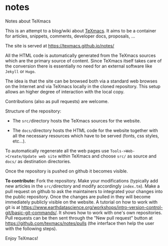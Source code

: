 # notes
Notes about TeXmacs

This is an attempt to a blog/wiki about [TeXmacs](http://www.texmacs.org). It aims to be a container for articles, snippets, comments, developer docs, proposals, ... 

The site is served at https://texmacs.github.io/notes/ 

All the HTML code is automatically generated from the TeXmacs sources which are the primary source of content. Since TeXmacs itself takes care of the conversion there is essentially no need for an external software like `Jekyll` or `Hugo`.

The idea is that the site can be browsed both via a standard web browses on the Internet and via TeXmacs locally in the cloned repository. This setup allows an higher degree of interaction with the local copy. 

Contributions (also as pull requests) are welcome. 


Structure of the repository:

 * The `src/`directory hosts the TeXmacs sources for the website. 

 * The `docs/`directory hosts the HTML code for the website together with all the necessary resources which have to be served (fonts, css styles, etc...).

To automatically regenerate all the web pages  use `Tools->Web->Create/Update web site` within TeXmacs and choose `src/` as source and `docs/` as destination directories. 

Once the repository is pushed on github it becomes visible. 

**To contribute:** Fork the repository. Make your modifications (typically add new articles in the `src/`directory and modify accordingly `index.tm`). Make a pull request on github to ask the maintainers to integrated your changes into the public repository. Once the changes are pulled in they will become immediately publicly visible on the website.
A tutorial on how to work with git is at https://www.earthdatascience.org/workshops/intro-version-control-git/basic-git-commands/. It shows how to work with one's own repositories. Pull requests can be then sent through the "New pull request" button at https://github.com/texmacs/notes/pulls (the interface then help the user with the following steps).


Enjoy TeXmacs!

